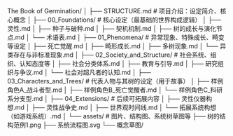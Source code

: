 The Book of Germination/
│
├── STRUCTURE.md                      # 项目介绍：设定简介、核心概念
│
├── 00_Foundations/                   # 核心设定（最基础的世界构成逻辑）
│   ├── 灵性.md
│   ├── 种子与破种.md
│   ├── 契机机制.md
│   ├── 树的成长与演化节点.md
│   └── 术语表.md
│
├── 01_Phenomena/                     # 异常现象、特殊成长、畸变等设定
│   ├── 死亡觉醒.md
│   ├── 畸形成长.md
│   ├── 多树现象.md
│   └── 异类存在与非标准现象.md
│
├── 02_Society_and_Structure/         # 社会系统、组织、认知态度等
│   ├── 社会分类体系.md
│   ├── 教育与引导.md
│   ├── 研究组织与争议.md
│   └── 社会对超凡者的认知.md
│
├── 03_Characters_and_Trees/          # 代表人物与其树的设定（用于故事）
│   ├── 样例角色A_战斗者型.md
│   ├── 样例角色B_死亡觉醒者.md
│   └── 样例角色C_科研系分支型.md
│
├── 04_Extensions/                    # 后续可拓展内容
│   ├── 灵性仪器构想.md
│   ├── 灵性战争史.md
│   ├── 世界观时间线.md
│   └── 拓展系统构想（如游戏系统）.md
│
└── assets/                           # 图片、结构图、系统树草图等
    ├── 树的结构范例1.png
    ├── 系统流程图.svg
    └── 概念草图/

